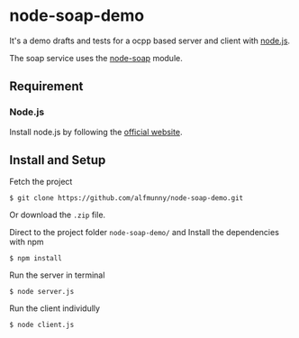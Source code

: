 node-soap-demo
==============

It's a demo drafts and tests for a ocpp based server and client with [node.js](http://nodejs.org/).

The soap service uses the [node-soap](https://github.com/vpulim/node-soap) module.

## Requirement

### Node.js
Install node.js by following the [official website](http://nodejs.org/download/).

## Install and Setup

Fetch the project

```
$ git clone https://github.com/alfmunny/node-soap-demo.git
```

Or download the `.zip` file.

Direct to the project folder `node-soap-demo/` and Install the dependencies with npm

```
$ npm install
```

Run the server in terminal

```
$ node server.js
```

Run the client individully

```
$ node client.js
```
